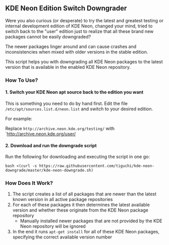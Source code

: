 ## KDE Neon Edition Switch Downgrader

Were you also curious (or desperate) to try the latest and greatest testing or internal development edition of KDE Neon, changed your mind, tried to switch back
to the "user" edition just to realize that all these brand new packages cannot be easily downgraded?

The newer packages linger around and can cause crashes and inconsistencies when mixed with older versions in the stable edition.

This script helps you with downgrading all KDE Neon packages to the latest version that is available in the enabled KDE Neon repository.

### How To Use?

#### 1. Switch your KDE Neon apt source back to the edition you want

This is something you need to do by hand first. Edit the file `/etc/apt/sources.list.d/neon.list` and switch to your desired edition.

For example:

Replace `http://archive.neon.kde.org/testing/` with `http://archive.neon.kde.org/user/

#### 2. Download and run the downgrade script

Run the following for downloading and executing the script in one go:

```
bash <(curl -s https://raw.githubusercontent.com/tiguchi/kde-neon-downgrade/master/kde-neon-downgrade.sh)
```

### How Does It Work?

1. The script creates a list of all packages that are newer than the latest known version in all active package repositories
2. For each of these packages it then determines the latest available version and whether these originate from the KDE Neon package repository
    - Manually installed newer packages that are not provided by the KDE Neon repository will be ignored
3. In the end it runs `apt-get install` for all of these KDE Neon packages, specifying the correct available version number
